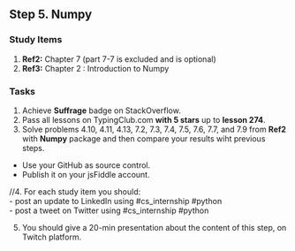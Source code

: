 ## Step 5. Numpy

### Study Items
  1. **Ref2:** Chapter 7 (part 7-7 is excluded and is optional)
  2. **Ref3:** Chapter 2 : Introduction to Numpy

### Tasks
 1. Achieve **Suffrage** badge on StackOverflow.
 2. Pass all lessons on TypingClub.com **with 5 stars** up to **lesson 274**.
 3. Solve problems 4.10, 4.11, 4.13, 7.2, 7.3, 7.4, 7.5, 7.6, 7.7, and 7.9 from **Ref2** with **Numpy** package and then compare your results wiht previous steps.
 
   - Use your GitHub as source control.
   - Publish it on your jsFiddle account.
   
 //4. For each study item you should:  
     - post an update to LinkedIn using #cs_internship #python  
     - post a tweet on Twitter using #cs_internship #python
     
 5. You should give a 20-min presentation about the content of this step, on Twitch platform.
